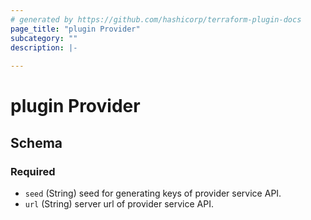 ```yaml
---
# generated by https://github.com/hashicorp/terraform-plugin-docs
page_title: "plugin Provider"
subcategory: ""
description: |-
  
---
```


# plugin Provider





<!-- schema generated by tfplugindocs -->
## Schema

### Required

- `seed` (String) seed for generating keys of provider service API.
- `url` (String) server url of provider service API.
